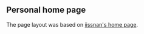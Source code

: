 ## Personal home page

The page layout was based on [iissnan's home page](https://github.com/iissnan/iissnan.github.com).
